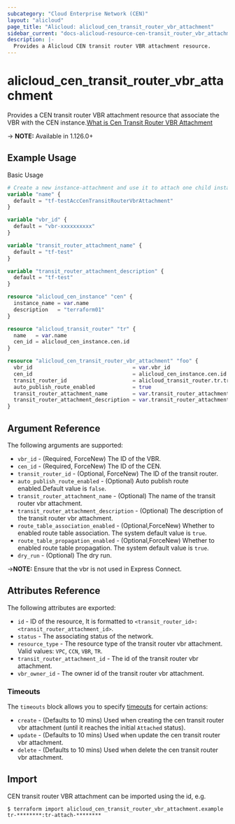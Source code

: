 ```yaml
---
subcategory: "Cloud Enterprise Network (CEN)"
layout: "alicloud"
page_title: "Alicloud: alicloud_cen_transit_router_vbr_attachment"
sidebar_current: "docs-alicloud-resource-cen-transit_router_vbr_attachment"
description: |-
  Provides a Alicloud CEN transit router VBR attachment resource.
---
```


# alicloud\_cen_transit_router_vbr_attachment

Provides a CEN transit router VBR attachment resource that associate the VBR with the CEN instance.[What is Cen Transit Router VBR Attachment](https://help.aliyun.com/document_detail/261361.html)

-> **NOTE:** Available in 1.126.0+

## Example Usage

Basic Usage

```terraform
# Create a new instance-attachment and use it to attach one child instance to a new CEN
variable "name" {
  default = "tf-testAccCenTransitRouterVbrAttachment"
}

variable "vbr_id" {
  default = "vbr-xxxxxxxxxx"
}

variable "transit_router_attachment_name" {
  default = "tf-test"
}

variable "transit_router_attachment_description" {
  default = "tf-test"
}

resource "alicloud_cen_instance" "cen" {
  instance_name = var.name
  description   = "terraform01"
}

resource "alicloud_transit_router" "tr" {
  name   = var.name
  cen_id = alicloud_cen_instance.cen.id
}

resource "alicloud_cen_transit_router_vbr_attachment" "foo" {
  vbr_id                                = var.vbr_id
  cen_id                                = alicloud_cen_instance.cen.id
  transit_router_id                     = alicloud_transit_router.tr.transit_router_id
  auto_publish_route_enabled            = true
  transit_router_attachment_name        = var.transit_router_attachment_name
  transit_router_attachment_description = var.transit_router_attachment_description
}
```
## Argument Reference

The following arguments are supported:

* `vbr_id` - (Required, ForceNew) The ID of the VBR.
* `cen_id` - (Required, ForceNew) The ID of the CEN.
* `transit_router_id` - (Optional, ForceNew) The ID of the transit router.
* `auto_publish_route_enabled` - (Optional) Auto publish route enabled.Default value is `false`.
* `transit_router_attachment_name` - (Optional) The name of the transit router vbr attachment.
* `transit_router_attachment_description` - (Optional) The description of the transit router vbr attachment.
* `route_table_association_enabled` - (Optional,ForceNew) Whether to enabled route table association. The system default value is `true`.
* `route_table_propagation_enabled` - (Optional,ForceNew) Whether to enabled route table propagation. The system default value is `true`.  
* `dry_run` - (Optional) The dry run.

->**NOTE:** Ensure that the vbr is not used in Express Connect.

## Attributes Reference

The following attributes are exported:

* `id` - ID of the resource, It is formatted to `<transit_router_id>:<transit_router_attachment_id>`. 
* `status` - The associating status of the network.
* `resource_type` - The resource type of the transit router vbr attachment.  Valid values: `VPC`, `CCN`, `VBR`, `TR`.
* `transit_router_attachment_id` - The id of the transit router vbr attachment.
* `vbr_owner_id` - The owner id of the transit router vbr attachment.

### Timeouts

The `timeouts` block allows you to specify [timeouts](https://www.terraform.io/docs/configuration-0-11/resources.html#timeouts) for certain actions:

* `create` - (Defaults to 10 mins) Used when creating the cen transit router vbr attachment (until it reaches the initial `Attached` status).
* `update` - (Defaults to 10 mins) Used when update the cen transit router vbr attachment.
* `delete` - (Defaults to 10 mins) Used when delete the cen transit router vbr attachment.

## Import

CEN transit router VBR attachment can be imported using the id, e.g.

```shell
$ terraform import alicloud_cen_transit_router_vbr_attachment.example tr-********:tr-attach-********
```
